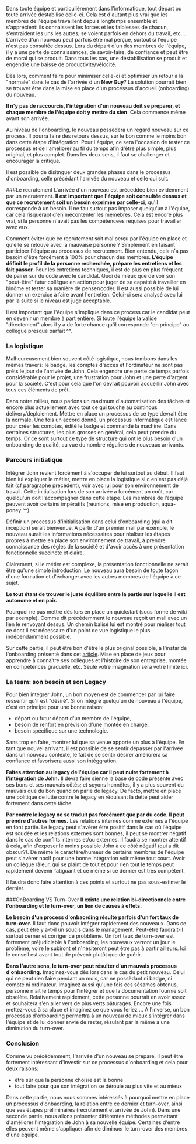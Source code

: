 Dans toute équipe et particulièrement dans l'informatique, tout départ ou toute arrivée déstabilise celle-ci.
Cela est d'autant plus vrai que les membres de l'équipe travaillent depuis longtemps ensemble et s'apprécient:
ils connaissent les forces et les faiblesses de chacun, s'entraident les uns les autres, se voient parfois en dehors du
travail, etc....
L'arrivée d'un nouveau peut parfois être mal perçue, surtout si l'équipe n'est pas consultée dessus.
Lors du départ d'un des membres de l'équipe, il y a une perte de connaissances, de savoir-faire, de confiance et peut
être de moral qui se produit.
Dans tous les cas, une déstabilisation se produit et engendre une baisse de productivité/vélocité.

Dès lors, comment faire pour minimiser celle-ci et optimiser un retour à la "normale" dans le cas de l'arrivée d'un
**New Guy**?
La solution pourrait bien se trouver être dans la mise en place d'un processus d'accueil (onboarding) du nouveau.

**Il n'y pas de raccourcis, l'intégration d'un nouveau doit se préparer, et chaque membre de l'équipe doit y mettre du
sien**. Cela commence même avant son arrivée.

Au niveau de l'onboarding, le nouveau possèdera un regard nouveau sur ce process. Il pourra faire des retours dessus,
sur le bon comme le moins bon dans cette étape d'intégration.
Pour l'équipe, ce sera l'occasion de tester ce processus et de l'améliorer au fil du temps afin d'être plus simple,
plus original, et plus complet.
Dans les deux sens, il faut se challenger et encourager la critique.

Il est possible de disitnguer deux grandes phases dans le processus d'onboarding, celle précédant l'arrivée du nouveau et
celle qui suit.

###Le recrutement
L'arrivée d'un nouveau est préceddée bien évidemment par un recrutement.
**Il est important que l'équipe soit consultée dessus et que ce recrutement soit un besoin exprimée par celle-ci**, qu'il
corresponde à un besoin. Il ne fau surtout pas imposer quelqu'un à l'équipe, car cela risqueraot d'en mécontenter les memebres.
Cela est encore plus vrai, si la personne n'avait pas les compétencees requises pour travailler avec eux.

Comment éviter que ce recrutement soit mal perçu par l'équipe en place et qu'elle se retouve avec la mauvaise personne ?
Simplement en faisant participer l'équipe au processus de recrutement.
Bien entendu, cela n'a pas besoin d'être forcément à 100% pour chacun des membres.
**L'équipe définit le profil de la personne recherchée, prépare les entretiens et les fait passer.**
Pour les entretiens techniques, il est de plus en plus fréquent de pairer sur du code avec le candidat.
Quoi de mieux que de voir son "peut-être" futur collègue en action pour juger de sa capaité à travailler en binôme et tester
sa manière de penser/coder.
Il est aussi possible de lui donner un exercice à faire avant l'entretien. Celui-ci sera analysé avec lui par la suite
si le niveau est jugé acceptable.

Il est important que l'équipe s'implique dans ce process car le candidat peut en devenir un membre à part entière.
Si toute l'équipe la valide "directement" alors il y a de forte chance  qu'il corresponde "en principe" au collègue
presque parfait ^^.

### La logistique
Malheureusement bien souvent côté logistique, nous tombons dans les mêmes travers: le badge, les comptes d'accès et
l'ordinateur ne sont pas prêts le jour de l'arrivée de John.
Cela engendre une perte de temps parfois considérable pour le projet, une frustration pour John et une perte d'argent pour la société.
C'est pour cela que l'on devrait pouvoir accueillir John avec tous ces éléments de prêt.

Dans notre milieu, nous parlons un maximum d'automatisation des tâches et encore plus actuellement avec tout ce qui
touche au continous delivery/deploiement. Mettre en place un processus de ce type devrait être la normale.
Une fois un accord donné, un processus informatique est lancé pour créer les comptes, édité le badge et commandé la
machine. Dans certaines structures, les plus grosses en général, cela peut prendre du temps.
Or ce sont surtout ce type de structure qui ont le plus besoin d'un onboarding de qualité, au vue du nombre réguliers de
nouveaux arrivants.

### Parcours initiatique
Intégrer John revient forcément à s'occuper de lui surtout au début. Il faut bien lui expliquer le métier, mettre
en place la logistique si c en'est pas déjà fait (cf paragraphe précédent), voir avec lui pour son environnement de travail.
Cette initialisation lors de son arrivée a forcément un coût, car quelqu'un doit l'accompagner dans cette étape.
Les membres de l’équipe peuvent avoir certains impératifs (réunions, mise en production, aqua-poney ^^).

Définir un processus d'initialisation dans celui d'onboarding (qui a dit inception) serait bienvenue. A partir
d'un premier mail par exemple, le nouveau aurait les informations nécessaires pour réaliser les étapes propres à mettre
en place son environnement de travail, à prendre connaissance des règles de la société et d'avoir accès à une présentation
fonctionnelle succincte et claire.

Clairement, si le métier est complexe, la présentation fonctionnelle ne serait être qu'une simple introduction. Le
nouveau aura besoin de toute façon d'une formation et d'échanger avec les autres membres de l'équipe à ce sujet.

**Le tout étant de trouver le juste équilibre entre la partie sur laquelle il est autonome et en pair.**

Pourquoi ne pas mettre dès lors en place un quickstart (sous forme de wiki par exemple). Comme dit précédemment le
nouveau reçoit un mail avec un lien le renvoyant dessus. Un chemin balisé lui est montré pour réaliser tout ce dont il
est nécessaire d'un point de vue logistique le plus indépendamment possible.

Sur cette partie, il peut être bon d'être le plus original possible, à l'instar de l'onboarding présenté dans
cet [article](http://rmsnews.com/points-cles-onboarding).
Mise en place de jeux pour apprendre à connaître ses collègues et l'histoire de son entreprise, montée en compétences
graduelle, etc. Seule votre imagination sera votre limite ici.

### La team: son besoin et son Legacy
Pour bien intégrer John, un bon moyen est de commencer par lui faire ressentir qu'il est "désiré". Si on intégre quelqu'un
de nouveau à l'équipe, c'est en principe pour une bonne raison:
- départ ou futur départ d'un membre de l'équipe,
- besoin de renfort en prévision d'une montée en charge,
- besoin spécifique sur une technologie.

Sans trop en faire, montrer lui que sa venue apporte un plus à l'équipe. En tant que nouvel arrivant, il est possible de
se sentir dépasser par l'arrivée dans un nouveau contexte, le fait de se sentir désirer améliorera sa confiance et favorisera
aussi son intéggration.

**Faites attention au legacy de l'équipe car il peut nuire fortement à l'intégration de John.**
Il devra faire sienne la base de code présente avec ses bons et ses mauvais côtés; et soyons honnêtes, il y a plus souvent
du mauvais que du bon quand on parle de legacy. De facto, mettre en place une politique de lutte contre le legacy en
réduisant la dette peut aider fortement dans cette tâche.

**Par contre le legacy ne se traduit pas forcément que par du code. Il peut prendre d'autres formes.**
Les relations internes comme externes à l'équipe en font partie. Le legacy peut s'avérer être positif dans le cas où
l'équipe est soudée et les relations externes sont bonnes, il peut se montrer négatif dans le cas de conflits internes
et/ou externes.
Il faudra se montrer attentif à cela, afin d'exposer le moins possible John à ce côté négatif (qui a dit obscur?).
De même le caractère/humeur de certains membres de l'équipe peut s'avérer nocif pour une bonne intégration voir même
tout court. Avoir un collègue râleur, qui se plaint de tout et pour rien tout le temps peut rapidement devenir fatiguant
et ce même si ce dernier est très compétent.

Il faudra donc faire attention à ces points et surtout ne pas sous-estimer le dernier.

###OnBoarding VS Turn-Over
**Il existe une relation bi-directionnele entre l'onboarding et le turn-over, un lien de causes à effets.**

**Le besoin d'un process d'onbaording résulte parfois d'un fort taux de turn-over.** Il faut donc pouvoir intégrer
rapidement des nouveaux.
Dans ce cas, peut être y a-t-il un soucis dans le management. Peut-être faudrait-il surtout cerner et corriger ce probblème.
Un fort taux de turn-over est fortement préjudiciable à l'onboarding; les nouveaux verront un jour le problème, voire le
subiront et n'hésiteront peut être pas à partir ailleurs. Ici le conseil est avant tout de prévenir plutôt que de guérir.

**Dans l'autre sens, le turn-over peut résulter d'un mauvais processus d'onbaording.**
Imaginez-vous dès lors dans le cas du petit nouveau. Celui qui ne peut rien faire pendant un mois, car ne possèdant ni
badge, ni compte ni ordinateur. Imaginez aussi qu'une fois ces sésames obtenus, personne n'ait le temps pour l'intégrer
et que la documentation fournie soit obsolète.
Relativement rapidement, cette personne pourrait en avoir assez et souhaitera s'en aller vers de plus verts pâturages.
Encore une fois mettez-vous à sa place et imaginez ce que vous feriez ...
A l'inverse, un bon processus d'onboarding permettra à un nouveau de mieux s'intégrer dans l'équipe et de lui donner envie
de rester, résulant par la même à une diminution du turn-over.

### Conclusion
Comme vu précédemment, l'arrivée d'un nouveau se prépare. Il peut être fortement intéressant d'investir sur ce
processus d'onboarding et cela pour deux raisons:
- être sûr que la personne choisie est la bonne
- tout faire pour que son intégration se déroule au plus vite et au mieux

Dans cette partie, nous nous sommes intéressés à pourquoi mettre en place un processus d'onbaording, la relation entre
ce dernier et turn-over, ainsi que ses étapes préliminaires (recrutement et arrivée de John).
Dans une seconde partie, nous allons présenter différentes méthodes permettant d'améliorer l'intégration de John à sa
nouvelle équipe. Certaines d'entre elles peuvent même s'appliquer afin de diminuer le turn-over des membres d'une équipe.
